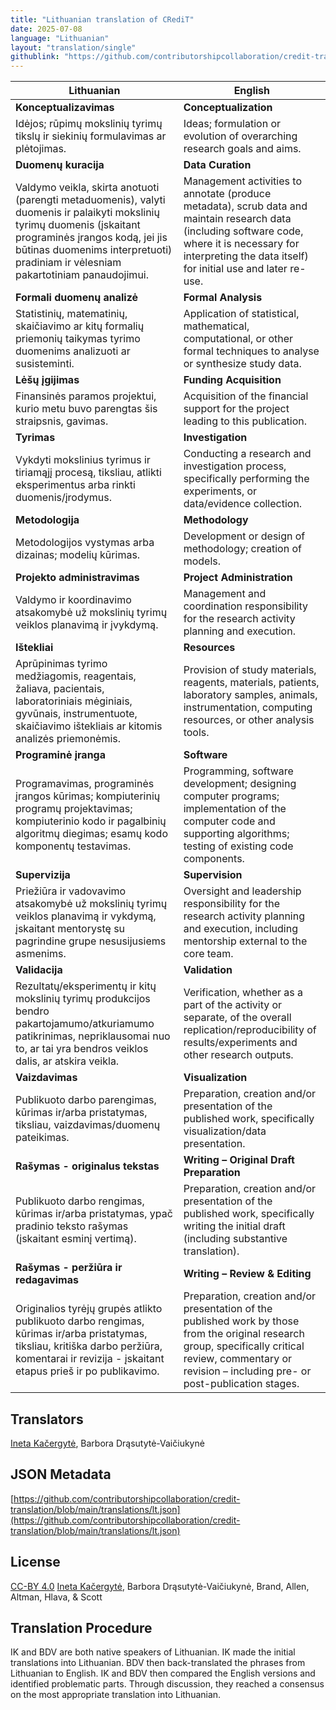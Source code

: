 ```yaml
---
title: "Lithuanian translation of CRediT"
date: 2025-07-08
language: "Lithuanian"
layout: "translation/single"
githublink: "https://github.com/contributorshipcollaboration/credit-translation/blob/main/translations/lt.json"
---
```


| Lithuanian | English |
| --- | --- |
| **Konceptualizavimas** | **Conceptualization** |
| Idėjos; rūpimų mokslinių tyrimų tikslų ir siekinių formulavimas ar plėtojimas. | Ideas; formulation or evolution of overarching research goals and aims. |
| **Duomenų kuracija** | **Data Curation** |
| Valdymo veikla, skirta anotuoti (parengti metaduomenis), valyti duomenis ir palaikyti mokslinių tyrimų duomenis (įskaitant programinės įrangos kodą, jei jis būtinas duomenims interpretuoti) pradiniam ir vėlesniam pakartotiniam panaudojimui. | Management activities to annotate (produce metadata), scrub data and maintain research data (including software code, where it is necessary for interpreting the data itself) for initial use and later re-use. |
| **Formali duomenų analizė** | **Formal Analysis** |
| Statistinių, matematinių, skaičiavimo ar kitų formalių priemonių taikymas tyrimo duomenims analizuoti ar susisteminti. | Application of statistical, mathematical, computational, or other formal techniques to analyse or synthesize study data. |
| **Lėšų įgijimas** | **Funding Acquisition** |
| Finansinės paramos projektui, kurio metu buvo parengtas šis straipsnis, gavimas. | Acquisition of the financial support for the project leading to this publication. |
| **Tyrimas** | **Investigation** |
| Vykdyti mokslinius tyrimus ir tiriamąjį procesą, tiksliau, atlikti eksperimentus arba rinkti duomenis/įrodymus. | Conducting a research and investigation process, specifically performing the experiments, or data/evidence collection. |
| **Metodologija** | **Methodology** |
| Metodologijos vystymas arba dizainas; modelių kūrimas. | Development or design of methodology; creation of models. |
| **Projekto administravimas** | **Project Administration** |
| Valdymo ir koordinavimo atsakomybė už mokslinių tyrimų veiklos planavimą ir įvykdymą. | Management and coordination responsibility for the research activity planning and execution. |
| **Ištekliai** | **Resources** |
| Aprūpinimas tyrimo medžiagomis, reagentais, žaliava, pacientais, laboratoriniais mėginiais, gyvūnais, instrumentuote, skaičiavimo ištekliais ar kitomis analizės priemonėmis. | Provision of study materials, reagents, materials, patients, laboratory samples, animals, instrumentation, computing resources, or other analysis tools. |
| **Programinė įranga** | **Software** |
| Programavimas, programinės įrangos kūrimas; kompiuterinių programų projektavimas; kompiuterinio kodo ir pagalbinių algoritmų diegimas; esamų kodo komponentų testavimas. | Programming, software development; designing computer programs; implementation of the computer code and supporting algorithms; testing of existing code components. |
| **Supervizija** | **Supervision** |
| Priežiūra ir vadovavimo atsakomybė už mokslinių tyrimų veiklos planavimą ir vykdymą, įskaitant mentorystę su pagrindine grupe nesusijusiems asmenims. | Oversight and leadership responsibility for the research activity planning and execution, including mentorship external to the core team. |
| **Validacija** | **Validation** |
| Rezultatų/eksperimentų ir kitų mokslinių tyrimų produkcijos bendro pakartojamumo/atkuriamumo patikrinimas, nepriklausomai nuo to, ar tai yra bendros veiklos dalis, ar atskira veikla. | Verification, whether as a part of the activity or separate, of the overall replication/reproducibility of results/experiments and other research outputs. |
| **Vaizdavimas** | **Visualization** |
| Publikuoto darbo parengimas, kūrimas ir/arba pristatymas, tiksliau, vaizdavimas/duomenų pateikimas. | Preparation, creation and/or presentation of the published work, specifically visualization/data presentation. |
| **Rašymas - originalus tekstas** | **Writing – Original Draft Preparation** |
| Publikuoto darbo rengimas, kūrimas ir/arba pristatymas, ypač pradinio teksto rašymas (įskaitant esminį vertimą). | Preparation, creation and/or presentation of the published work, specifically writing the initial draft (including substantive translation). |
| **Rašymas - peržiūra ir redagavimas** | **Writing – Review & Editing** |
| Originalios tyrėjų grupės atlikto publikuoto darbo rengimas, kūrimas ir/arba pristatymas, tiksliau, kritiška darbo peržiūra, komentarai ir revizija - įskaitant etapus prieš ir po publikavimo. | Preparation, creation and/or presentation of the published work by those from the original research group, specifically critical review, commentary or revision – including pre- or post-publication stages. |

## Translators

[Ineta  Kačergytė](https://orcid.org/0000-0003-4756-8253), Barbora  Drąsutytė-Vaičiukynė

## JSON Metadata

[https://github.com/contributorshipcollaboration/credit-translation/blob/main/translations/lt.json](https://github.com/contributorshipcollaboration/credit-translation/blob/main/translations/lt.json)

## License

[CC-BY 4.0](https://creativecommons.org/licenses/by/4.0/) [Ineta  Kačergytė](https://orcid.org/0000-0003-4756-8253), Barbora  Drąsutytė-Vaičiukynė, Brand, Allen, Altman, Hlava, & Scott

## Translation Procedure

IK and BDV are both native speakers of Lithuanian. IK made the initial translations into Lithuanian. BDV then back-translated the phrases from Lithuanian to English. IK and BDV then compared the English versions and identified problematic parts. Through discussion, they reached a consensus on the most appropriate translation into Lithuanian.